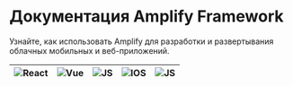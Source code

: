 # Документация Amplify Framework
Узнайте, как использовать Amplify для разработки и развертывания облачных мобильных и веб-приложений.

![React](https://docs.amplify.aws/assets/integrations/react.svg) | ![Vue](https://docs.amplify.aws/assets/integrations/vue.svg) | ![JS](https://docs.amplify.aws/assets/integrations/js.svg) | ![IOS](https://docs.amplify.aws/assets/integrations/ios.svg) | ![JS](https://docs.amplify.aws/assets/integrations/flutter.svg)
------------ | ------------- | ------------- | ------------- | -------------


